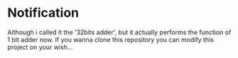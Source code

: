 # Notification
Although i called it the '32bits adder', but it actually performs the function of 1 bit adder now.
If you wanna clone this repository you can modify this project on your wish...